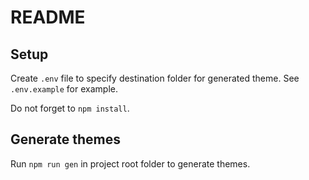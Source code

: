 # README

## Setup

Create `.env` file to specify destination folder for generated theme.
See `.env.example` for example.

Do not forget to `npm install`.

## Generate themes

Run `npm run gen` in project root folder to generate themes.
